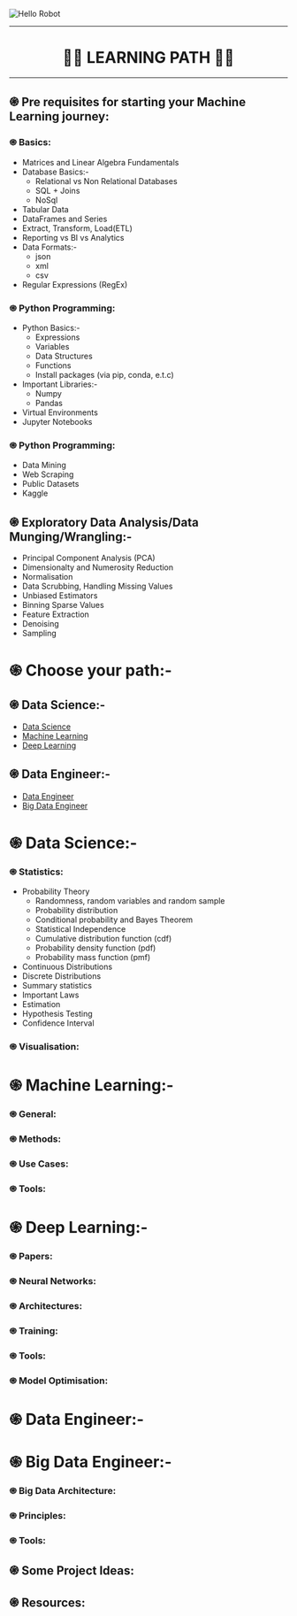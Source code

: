 ![Hello Robot](https://github.com/ByteMonk-GCECT/Hello-Robot/blob/main/visual/hello%20robot%20banner.png)

<hr>

 <h1 align="center">👩‍💻 LEARNING PATH 👨‍💻</h1>

<hr>

## ֍ Pre requisites for starting your Machine Learning journey:
### ֍ Basics:
* Matrices and Linear Algebra Fundamentals
* Database Basics:-
   - Relational vs Non Relational Databases
   - SQL + Joins
   - NoSql
* Tabular Data
* DataFrames and Series
* Extract, Transform, Load(ETL)
* Reporting vs BI vs Analytics
* Data Formats:-
   - json
   - xml
   - csv
* Regular Expressions (RegEx)
### ֍ Python Programming:
* Python Basics:-
   - Expressions
   - Variables
   - Data Structures
   - Functions
   - Install packages (via pip, conda, e.t.c)
* Important Libraries:-
   - Numpy
   - Pandas
* Virtual Environments
* Jupyter Notebooks
### ֍ Python Programming:
* Data Mining
* Web Scraping
* Public Datasets
* Kaggle
## ֍ Exploratory Data Analysis/Data Munging/Wrangling:-
* Principal Component Analysis (PCA)
* Dimensionalty and Numerosity Reduction
* Normalisation
* Data Scrubbing, Handling Missing Values
* Unbiased Estimators
* Binning Sparse Values
* Feature Extraction
* Denoising
* Sampling

# ֍ Choose your path:-
## ֍ Data Science:-
* <a href="#ds">Data Science</a>
* <a href="#ml">Machine Learning</a>
* <a href="#dl">Deep Learning</a>
## ֍ Data Engineer:-
* <a href="#de">Data Engineer</a>
* <a href="#bde">Big Data Engineer</a>
# ֍ <a id="ds">Data Science:-</a>
### ֍ Statistics:
* Probability Theory
  - Randomness, random variables and random sample
  - Probability distribution
  - Conditional probability and Bayes Theorem
  - Statistical Independence
  - Cumulative distribution function (cdf)
  - Probability density function (pdf)
  - Probability mass function (pmf)
* Continuous Distributions
* Discrete Distributions
* Summary statistics
* Important Laws
* Estimation
* Hypothesis Testing
* Confidence Interval
### ֍ Visualisation:
# ֍ <a id="ml">Machine Learning:-</a>
### ֍ General:
### ֍ Methods:
### ֍ Use Cases:
### ֍ Tools:
# ֍ <a id="dl">Deep Learning:-</a>
### ֍ Papers:
### ֍ Neural Networks:
### ֍ Architectures:
### ֍ Training:
### ֍ Tools:
### ֍ Model Optimisation:
# ֍ <a id="de">Data Engineer:-</a>
# ֍ <a id="bde">Big Data Engineer:-</a>
### ֍ Big Data Architecture:
### ֍ Principles:
### ֍ Tools:
## ֍ Some Project Ideas: 
## ֍ Resources: 
